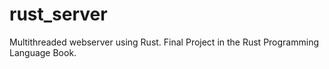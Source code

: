 # rust_server
Multithreaded webserver using Rust. Final Project in the Rust Programming Language Book.
